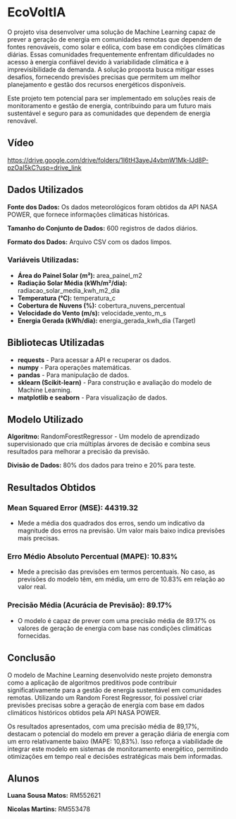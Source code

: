 # EcoVoltIA
O projeto visa desenvolver uma solução de Machine Learning capaz de prever a geração de energia em comunidades remotas que dependem de fontes renováveis, como solar e eólica, com base em condições climáticas diárias. Essas comunidades frequentemente enfrentam dificuldades no acesso à energia confiável devido à variabilidade climática e à imprevisibilidade da demanda. A solução proposta busca mitigar esses desafios, fornecendo previsões precisas que permitem um melhor planejamento e gestão dos recursos energéticos disponíveis.

Este projeto tem potencial para ser implementado em soluções reais de monitoramento e gestão de energia, contribuindo para um futuro mais sustentável e seguro para as comunidades que dependem de energia renovável.

## Vídeo
https://drive.google.com/drive/folders/1I6tH3ayeJ4vbmW1Mk-IJd8P-pzOaI5kC?usp=drive_link

## Dados Utilizados
<b>Fonte dos Dados:</b> Os dados meteorológicos foram obtidos da API NASA POWER, que fornece informações climáticas históricas.

<b>Tamanho do Conjunto de Dados:</b> 600 registros de dados diários.

<b>Formato dos Dados:</b> Arquivo CSV com os dados limpos.

### Variáveis Utilizadas:
- <b>Área do Painel Solar (m²):</b> area_painel_m2
- <b>Radiação Solar Média (kWh/m²/dia):</b> radiacao_solar_media_kwh_m2_dia
- <b>Temperatura (°C):</b> temperatura_c
- <b>Cobertura de Nuvens (%):</b> cobertura_nuvens_percentual
- <b>Velocidade do Vento (m/s):</b> velocidade_vento_m_s
- <b>Energia Gerada (kWh/dia):</b> energia_gerada_kwh_dia (Target)

## Bibliotecas Utilizadas
- <b>requests</b> - Para acessar a API e recuperar os dados.
- <b>numpy</b> - Para operações matemáticas.
- <b>pandas</b> - Para manipulação de dados.
- <b>sklearn (Scikit-learn)</b> - Para construção e avaliação do modelo de Machine Learning.
- <b>matplotlib e seaborn</b> - Para visualização de dados.

## Modelo Utilizado
<b>Algoritmo:</b> RandomForestRegressor - Um modelo de aprendizado supervisionado que cria múltiplas árvores de decisão e combina seus resultados para melhorar a precisão da previsão.

<b>Divisão de Dados:</b> 80% dos dados para treino e 20% para teste.

## Resultados Obtidos
### Mean Squared Error (MSE): 44319.32
- Mede a média dos quadrados dos erros, sendo um indicativo da magnitude dos erros na previsão. Um valor mais baixo indica previsões mais precisas.
  
### Erro Médio Absoluto Percentual (MAPE): 10.83%
- Mede a precisão das previsões em termos percentuais. No caso, as previsões do modelo têm, em média, um erro de 10.83% em relação ao valor real.
  
### Precisão Média (Acurácia de Previsão): 89.17%
- O modelo é capaz de prever com uma precisão média de 89.17% os valores de geração de energia com base nas condições climáticas fornecidas.

## Conclusão
O modelo de Machine Learning desenvolvido neste projeto demonstra como a aplicação de algoritmos preditivos pode contribuir significativamente para a gestão de energia sustentável em comunidades remotas. Utilizando um Random Forest Regressor, foi possível criar previsões precisas sobre a geração de energia com base em dados climáticos históricos obtidos pela API NASA POWER.

Os resultados apresentados, com uma precisão média de 89,17%, destacam o potencial do modelo em prever a geração diária de energia com um erro relativamente baixo (MAPE: 10,83%). Isso reforça a viabilidade de integrar este modelo em sistemas de monitoramento energético, permitindo otimizações em tempo real e decisões estratégicas mais bem informadas.

## Alunos
<b>Luana Sousa Matos:</b> RM552621

<b>Nicolas Martins:</b> RM553478
